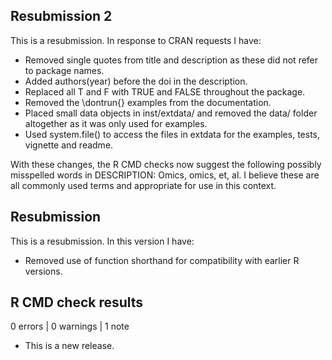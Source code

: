 ## Resubmission 2

This is a resubmission. In response to CRAN requests I have:

* Removed single quotes from title and description as these did not refer to package names.
* Added authors(year) before the doi in the description.
* Replaced all T and F with TRUE and FALSE throughout the package.
* Removed the \dontrun{} examples from the documentation.
* Placed small data objects in inst/extdata/ and removed the data/ folder altogether as it was only used for examples.
* Used system.file() to access the files in extdata for the examples, tests, vignette and readme.  

With these changes, the R CMD checks now suggest the following possibly misspelled words in DESCRIPTION: Omics, omics, et, al.
I believe these are all commonly used terms and appropriate for use in this context.
 
## Resubmission
This is a resubmission. In this version I have:

* Removed use of function shorthand for compatibility with earlier R versions.

## R CMD check results

0 errors | 0 warnings | 1 note

* This is a new release.
